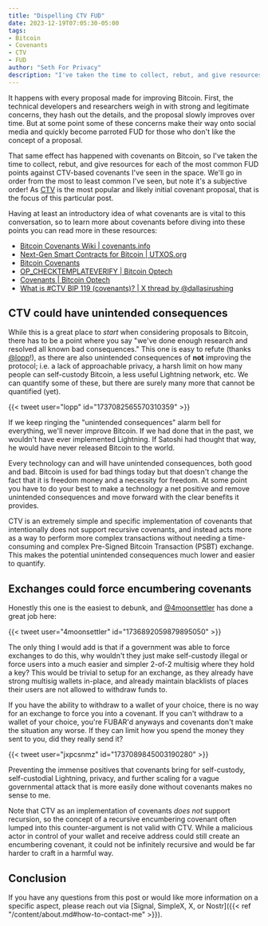 ```yaml
---
title: "Dispelling CTV FUD"
date: 2023-12-19T07:05:30-05:00
tags: 
- Bitcoin
- Covenants
- CTV
- FUD
author: "Seth For Privacy"
description: "I've taken the time to collect, rebut, and give resources for each of the most common FUD points against covenants using CTV."
---
```


It happens with every proposal made for improving Bitcoin. First, the technical developers and researchers weigh in with strong and legitimate concerns, they hash out the details, and the proposal slowly improves over time. But at some point some of these concerns make their way onto social media and quickly become parroted FUD for those who don't like the concept of a proposal.

That same effect has happened with covenants on Bitcoin, so I've taken the time to collect, rebut, and give resources for each of the most common FUD points against CTV-based covenants I've seen in the space. We'll go in order from the most to least common I've seen, but note it's a subjective order! As [CTV](https://covenants.info/proposals/ctv/) is the most popular and likely initial covenant proposal, that is the focus of this particular post.

Having at least an introductory idea of what covenants are is vital to this conversation, so to learn more about covenants before diving into these points you can read more in these resources:

- [Bitcoin Covenants Wiki | covenants.info](https://covenants.info/)
- [Next-Gen Smart Contracts for Bitcoin | UTXOS.org](https://utxos.org/)
- [Bitcoin Covenants](https://bitcoincovenants.com/)
- [OP_CHECKTEMPLATEVERIFY | Bitcoin Optech](https://bitcoinops.org/en/topics/op_checktemplateverify/)
- [Covenants | Bitcoin Optech](https://bitcoinops.org/en/topics/covenants/)
- [What is #CTV BIP 119 (covenants)? | X thread by @dallasirushing](https://twitter.com/dallasirushing/status/1740443095689318566)

## CTV could have unintended consequences

While this is a great place to *start* when considering proposals to Bitcoin, there has to be a point where you say "we've done enough research and resolved all known bad consequences." This one is easy to refute (thanks [@lopp](https://twitter.com/lopp)!), as there are also unintended consequences of **not** improving the protocol; i.e. a lack of approachable privacy, a harsh limit on how many people can self-custody Bitcoin, a less useful Lightning network, etc. We can quantify some of these, but there are surely many more that cannot be quantified (yet).

{{< tweet user="lopp" id="1737082565570310359" >}}

If we keep ringing the "unintended consequences" alarm bell for everything, we'll never improve Bitcoin. If we had done that in the past, we wouldn't have ever implemented Lightning. If Satoshi had thought that way, he would have never released Bitcoin to the world.

Every technology can and will have unintended consequences, both good and bad. Bitcoin is used for bad things today but that doesn't change the fact that it is freedom money and a necessity for freedom. At some point you have to do your best to make a technology a net positive and remove unintended consequences and move forward with the clear benefits it provides.

CTV is an extremely simple and specific implementation of covenants that intentionally does not support recursive covenants, and instead acts more as a way to perform more complex transactions without needing a time-consuming and complex Pre-Signed Bitcoin Transaction (PSBT) exchange. This makes the potential unintended consequences much lower and easier to quantify.

## Exchanges could force encumbering covenants

Honestly this one is the easiest to debunk, and [@4moonsettler](https://twitter.com/4moonsettler) has done a great job here:

{{< tweet user="4moonsettler" id="1736892059879895050" >}}

The only thing I would add is that if a government was able to force exchanges to do this, why wouldn't they just make self-custody illegal or force users into a much easier and simpler 2-of-2 multisig where they hold a key? This would be trivial to setup for an exchange, as they already have strong multisig wallets in-place, and already maintain blacklists of places their users are not allowed to withdraw funds to.

If you have the ability to withdraw to a wallet of your choice, there is no way for an exchange to force you into a covenant. If you can't withdraw to a wallet of your choice, you're FUBAR'd anyways and covenants don't make the situation any worse. If they can limit how you spend the money they sent to you, did they really send it?

{{< tweet user="jxpcsnmz" id="1737089845003190280" >}}

Preventing the immense positives that covenants bring for self-custody, self-custodial Lightning, privacy, and further scaling for a vague governmental attack that is more easily done without covenants makes no sense to me.

Note that CTV as an implementation of covenants *does not* support recursion, so the concept of a recursive encumbering covenant often lumped into this counter-argument is not valid with CTV. While a malicious actor in control of your wallet and receive address could still create an encumbering covenant, it could not be infinitely recursive and would be far harder to craft in a harmful way.

## Conclusion

If you have any questions from this post or would like more information on a specific aspect, please reach out via [Signal, SimpleX, X, or Nostr]({{< ref "/content/about.md#how-to-contact-me" >}}).
